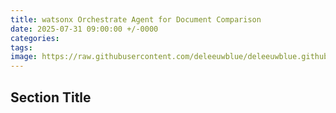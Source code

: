 ```yaml
---
title: watsonx Orchestrate Agent for Document Comparison
date: 2025-07-31 09:00:00 +/-0000
categories: 
tags:
image: https://raw.githubusercontent.com/deleeuwblue/deleeuwblue.github.io/main/assets/img/2023-5-11-Watson-Studio-Jobs-And-KServe-Modelmesh/city.jpg
---
```


## Section Title

